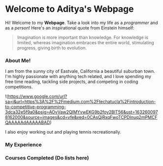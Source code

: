 # Welcome to Aditya's Webpage

Hi! Welcome to my **Webpage**. Take a look into my life as a *programmer* and as a *person*! Here's an inspirational quote from Einstein himself:

> Imagination is more important than knowledge. For
> knowledge is limited, whereas imagination embraces the entire
> world, stimulating progress, giving birth to evolution.



### About Me!

I am from the sunny city of Eastvale, California a beautiful suburban town. I'm highly passionate with anything tech related, and I love spending my free time reading, tackling side projects, and competing in coding competitions. 

!(https://www.google.com/url?sa=i&url=https%3A%2F%2Fmedium.com%2Ftechatucla%2Fintroduction-to-competitive-programming-3dca32e5f9a0&psig=AOvVaw2QIMYvwEKG9b2foy2BlT56&ust=1632600978162000&source=images&cd=vfe&ved=0CAsQjRxqFwoTCPDInuq2mPMCFQAAAAAdAAAAABAD)

I also enjoy working out and playing tennis recreationally.

### My Experience

### Courses Completed (Do lists here)